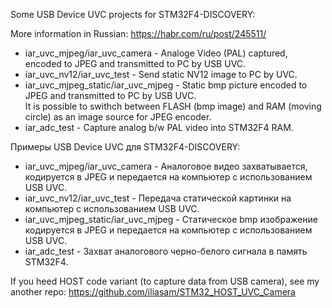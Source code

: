 Some USB Device UVC projects for STM32F4-DISCOVERY:  

More information in Russian: https://habr.com/ru/post/245511/

* iar_uvc_mjpeg/iar_uvc_camera - Analoge Video (PAL) captured, encoded to JPEG and transmitted to PC by USB UVC.  
* iar_uvc_nv12/iar_uvc_test - Send static NV12 image to PC by UVC.  
* iar_uvc_mjpeg_static/iar_uvc_mjpeg - Static bmp picture encoded to JPEG and transmitted to PC by USB UVC.  
It is possible to swithch between FLASH (bmp image) and RAM (moving circle) as an image source for JPEG encoder.   
* iar_adc_test - Capture analog b/w PAL video into STM32F4 RAM. 

Примеры USB Device UVC для STM32F4-DISCOVERY:  
* iar_uvc_mjpeg/iar_uvc_camera - Аналоговое видео захватывается, кодируется в JPEG и передается на компьютер с использованием USB UVC.  
* iar_uvc_nv12/iar_uvc_test - Передача статической картинки на компьютер с использованием USB UVC.  
* iar_uvc_mjpeg_static/iar_uvc_mjpeg - Статическое bmp изображение кодируется в JPEG и передается на компьютер с использованием USB UVC.  
* iar_adc_test - Захват аналогового черно-белого сигнала в память STM32F4.

If you heed HOST code variant (to capture data from USB camera), see my another repo: https://github.com/iliasam/STM32_HOST_UVC_Camera
